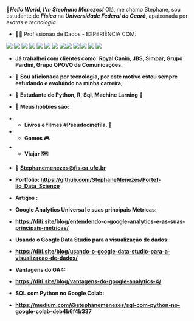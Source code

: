 👋***Hello World, I'm Stephane Menezes!***
Olá, me chamo Stephane, sou estudante de ***Física*** na ***Universidade Federal do Ceará***, apaixonada por *exatas* e *tecnologia*. 

- 👩‍💻 Profissionao de Dados - EXPERIÊNCIA COM: 


<img src="https://img.shields.io/badge/Python-FFD43B?style=for-the-badge&logo=python&logoColor=darkgreen"> <img src="https://img.shields.io/badge/Pandas-2C2D72?style=for-the-badge&logo=pandas&logoColor=white"> <img src="https://img.shields.io/badge/Numpy-777BB4?style=for-the-badge&logo=numpy&logoColor=white"> <img src="	https://img.shields.io/badge/Plotly-239120?style=for-the-badge&logo=plotly&logoColor=white"> <img src="https://img.shields.io/badge/HTML-239120?style=for-the-badge&logo=html5&logoColor=white"> <img src="https://img.shields.io/badge/CSS-239120?&style=for-the-badge&logo=css3&logoColor=white"> <img src="https://img.shields.io/badge/PowerBI-F2C811?style=for-the-badge&logo=Power%20BI&logoColor=white"> <img src=" https://img.shields.io/badge/Jupyter-F37626.svg?&style=for-the-badge&logo=Jupyter&logoColor=white"><img src="https://img.shields.io/badge/SQLite-07405E?style=for-the-badge&logo=sqlite&logoColor=white">  <img src="https://img.shields.io/badge/Google%20Analytics-E37400?style=for-the-badge&logo=google%20analytics&logoColor=white"> <img src="https://img.shields.io/badge/Google_Cloud-4285F4?style=for-the-badge&logo=google-cloud&logoColor=white"> <img src="https://img.shields.io/badge/MariaDB-003545?style=for-the-badge&logo=mariadb&logoColor=white"> <img src="https://img.shields.io/badge/MySQL-00000F?style=for-the-badge&logo=mysql&logoColor=white">
- <b> Já trabalhei com clientes como: Royal Canin, JBS, Simpar, Grupo Pardini, Grupo OPOVO de Comunicações.<b> 
- 🚀  Sou aficionada por tecnologia, por este motivo estou sempre estudando e evoluindo na minha carreira; 
- 🚀 Estudante de Python, R, Sql, Machine Larning 🧠
-  👾 Meus hobbies são: 
 -  - Livros e filmes #Pseudocinefíla.  🎥
 - -  Games 🎮
- -  Viajar 🗺️
 - 📧 Stephanemenezes@fisica.ufc.br
 - Portfólio: https://github.com/StephaneMenezes/Portef-lio_Data_Science
 
 - Artigos : 
 - Google Analytics Universal e suas principais Métricas:
 * https://diti.site/blog/entendendo-o-google-analytics-e-as-suas-principais-metricas/
 - Usando o Google Data Studio para a visualização de dados: 
 * https://diti.site/blog/usando-o-google-data-studio-para-a-visualizacao-de-dados/
 - Vantagens do GA4: 
 * https://diti.site/blog/vantagens-do-google-analytics-4/
 - SQL com Python no Google Colab: 
 * https://medium.com/@stephanemenezes/sql-com-python-no-google-colab-deb4b6f4b337
 

